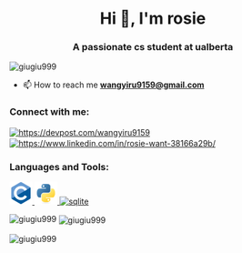 <h1 align="center">Hi 👋, I'm rosie</h1>
<h3 align="center">A passionate cs student at ualberta</h3>

<p align="left"> <img src="https://komarev.com/ghpvc/?username=giugiu999&label=Profile%20views&color=0e75b6&style=flat" alt="giugiu999" /> </p>

- 📫 How to reach me **wangyiru9159@gmail.com**

<h3 align="left">Connect with me:</h3>
<p align="left">
<a href="https://dev.to/https://devpost.com/wangyiru9159" target="blank"><img align="center" src="https://raw.githubusercontent.com/rahuldkjain/github-profile-readme-generator/master/src/images/icons/Social/devto.svg" alt="https://devpost.com/wangyiru9159" height="30" width="40" /></a>
<a href="https://linkedin.com/in/https://www.linkedin.com/in/rosie-want-38166a29b/" target="blank"><img align="center" src="https://raw.githubusercontent.com/rahuldkjain/github-profile-readme-generator/master/src/images/icons/Social/linked-in-alt.svg" alt="https://www.linkedin.com/in/rosie-want-38166a29b/" height="30" width="40" /></a>
</p>

<h3 align="left">Languages and Tools:</h3>
<p align="left"> <a href="https://www.cprogramming.com/" target="_blank" rel="noreferrer"> <img src="https://raw.githubusercontent.com/devicons/devicon/master/icons/c/c-original.svg" alt="c" width="40" height="40"/> </a> <a href="https://www.python.org" target="_blank" rel="noreferrer"> <img src="https://raw.githubusercontent.com/devicons/devicon/master/icons/python/python-original.svg" alt="python" width="40" height="40"/> </a> <a href="https://www.sqlite.org/" target="_blank" rel="noreferrer"> <img src="https://www.vectorlogo.zone/logos/sqlite/sqlite-icon.svg" alt="sqlite" width="40" height="40"/> </a> </p>

<p><img align="left" src="https://github-readme-stats.vercel.app/api/top-langs?username=giugiu999&show_icons=true&locale=en&layout=compact" alt="giugiu999" /></p>

<p>&nbsp;<img align="center" src="https://github-readme-stats.vercel.app/api?username=giugiu999&show_icons=true&locale=en" alt="giugiu999" /></p>

<p><img align="center" src="https://github-readme-streak-stats.herokuapp.com/?user=giugiu999&" alt="giugiu999" /></p>
